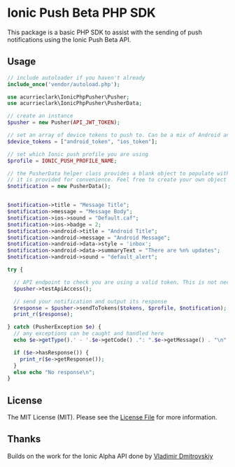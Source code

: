 # Ionic Push Beta PHP SDK

This package is a basic PHP SDK to assist with the sending of push notifications using the Ionic Push Beta API.

## Usage

``` php
// include autoloader if you haven't already
include_once('vendor/autoload.php');

use acurrieclark\IonicPhpPusher\Pusher;
use acurrieclark\IonicPhpPusher\PusherData;

// create an instance
$pusher = new Pusher(API_JWT_TOKEN);

// set an array of device tokens to push to. Can be a mix of Android and iOS devices
$device_tokens = ["android_token", "ios_token"];

// set which Ionic push profile you are using
$profile = IONIC_PUSH_PROFILE_NAME;

// the PusherData helper class provides a blank object to populate with notification data
// it is provided for convenience. Feel free to create your own object here
$notification = new PusherData();


$notification->title = "Message Title";
$notification->message = "Message Body";
$notification->ios->sound = "Default.caf";
$notification->ios->badge = 2;
$notification->android->title = "Android Title";
$notification->android->message = "Android Message";
$notification->android->data->style = 'inbox';
$notification->android->data->summaryText = "There are %n% updates";
$notification->android->sound = "default_alert";

try {

  // API endpoint to check you are using a valid token. This is not necessary before pushing
  $pusher->testApiAccess();

  // send your notification and output its response
  $response = $pusher->sendToTokens($tokens, $profile, $notification);
  print_r($response);

} catch (PusherException $e) {
  // any exceptions can be caught and handled here
  echo $e->getType().' - '.$e->getCode() .": ".$e->getMessage() . "\n";

  if ($e->hasResponse()) {
    print_r($e->getResponse());
  }
  else echo "No response\n";
}
```

## License

The MIT License (MIT). Please see the [License File](LICENSE.md) for more information.

## Thanks

Builds on the work for the Ionic Alpha API done by [Vladimir Dmitrovskiy](https://github.com/dmitrovskiy "Vladimir Dmitrovskiy")
